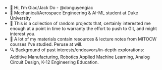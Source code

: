 - 👋 Hi, I’m Giac/Jack Do - @donguyengiac 
- 👀 Mechanical/Aerospace Engineering & AI-ML student at Duke University
- 🌱 This is a collection of random projects that, certainly interested me enough at a point in time to warranty the effort to push to Git, and might interest you.
- 📖 A lot of my materials contain resources & lecture notes from MITOCW courses I've studied. Peruse at will.
- 🔍 Background of past interests/endeavors/in-depth explorations: Additive Manufacturing, Robotics Applied Machine Learning, Analog Circuit Design, K-12 Engineering Education.

<!---
donguyengiac/donguyengiac is a ✨ special ✨ repository because its `README.md` (this file) appears on your GitHub profile.
You can click the Preview link to take a look at your changes.
--->
